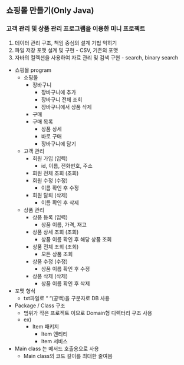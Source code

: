 ## 쇼핑몰 만들기(Only Java)

### 고객 관리 및 상품 관리 프로그램을 이용한 미니 프로젝트

1. 데이터 관리 구조, 책임 중심의 설계 기법 익히기
2. 파일 저장 포맷 설계 및 구현 - CSV, 기존의 포맷
3. 자바의 컬렉션을 사용하여 자료 관리 및 검색 구현 - search, binary search

- 쇼핑몰 program
    - 쇼핑몰
        - 장바구니
            - 장바구니에 추가
            - 장바구니 전체 조회
            - 장바구니에서 상품 삭제
        - 구매
        - 구매 목록
            - 상품 상세
            - 바로 구매
            - 장바구니에 담기
    - 고객 관리
        - 회원 가입 (입력)
            - id, 이름, 전화번호, 주소
        - 회원 전체 조회 (조회)
        - 회원 수정 (수정)
            - 이름 확인 후 수정
        - 회원 탈퇴 (삭제)
            - 이름 확인 후 삭제
    - 상품 관리
        - 상품 등록 (입력)
            - 상품 이름, 가격, 재고
        - 상품 상세 조회 (조회)
            - 상품 이름 확인 후 해당 상품 조회
        - 상품 전체 조회 (조회)
            - 모든 상품 조회
        - 상품 수정 (수정)
            - 상품 이름 확인 후 수정
        - 상품 삭제 (삭제)
            - 상품 이름 확인 후 삭제
- 포맷 형식
    - txt파일로 “ “(공백)을 구분자로 DB 사용
- Package / Class 구조
    - 범위가 작은 프로젝트 이므로 Domain형 디렉터리 구조 사용
    - ex)
        - Item 패키지
            - Item 엔티티
            - Item 서비스
- Main class 는 메서드 호출용으로 사용
    - Main class의 코드 길이를 최대한 줄여봄
